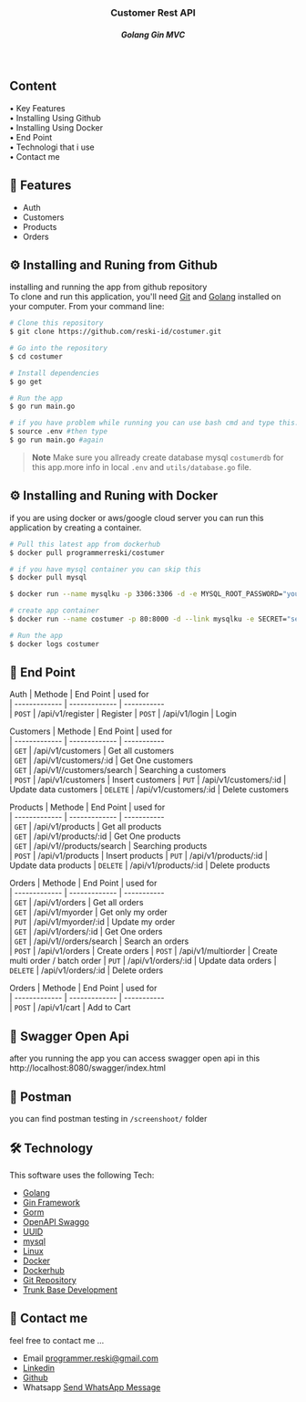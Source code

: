 

<h3 align="center">Customer Rest API <br>
<h5 align="center" >Golang Gin MVC<h5>
<br>
</h4>
<p align="left">
<h2>
  Content <br></h2>
  • Key Features <br>
  • Installing Using Github<br>
  • Installing Using Docker<br>
  • End Point<br>
  • Technologi that i use<br>
  • Contact me<br>
</p>

## 📱 Features

* Auth
* Customers
* Products
* Orders


## ⚙️ Installing and Runing from Github

installing and running the app from github repository <br>
To clone and run this application, you'll need [Git](https://git-scm.com) and [Golang](https://go.dev/dl/) installed on your computer. From your command line:

```bash
# Clone this repository
$ git clone https://github.com/reski-id/costumer.git

# Go into the repository
$ cd costumer

# Install dependencies
$ go get

# Run the app
$ go run main.go

# if you have problem while running you can use bash cmd and type this..
$ source .env #then type 
$ go run main.go #again
```

> **Note**
> Make sure you allready create database mysql `costumerdb` for this app.more info in local `.env` and `utils/database.go` file.


## ⚙️ Installing and Runing with Docker
if you are using docker or aws/google cloud server you can run this application by creating a container. <br>

```bash
# Pull this latest app from dockerhub 
$ docker pull programmerreski/costumer

# if you have mysql container you can skip this
$ docker pull mysql

$ docker run --name mysqlku -p 3306:3306 -d -e MYSQL_ROOT_PASSWORD="yourmysqlpassword" mysql 

# create app container
$ docker run --name costumer -p 80:8000 -d --link mysqlku -e SECRET="secr3t" -e SERVERPORT=8000 -e Name="costumer" -e Address=mysqlku -e Port=3306 -e Username="root" -e Password="yourmysqlpassword" programmerreski/costumer

# Run the app
$ docker logs costumer
```

## 📜 End Point  

Auth
| Methode       | End Point      | used for            
| ------------- | -------------  | -----------                  
| `POST`        | /api/v1/register            | Register
| `POST`        | /api/v1/login         | Login

Customers
| Methode       | End Point      | used for            
| ------------- | -------------  | -----------                  
| `GET`         | /api/v1/customers             | Get all customers      
| `GET`         | /api/v1/customers/:id          | Get One customers      
| `GET`         | /api/v1//customers/search       | Searching a customers      
| `POST`        | /api/v1/customers              | Insert customers 
| `PUT`         | /api/v1/customers/:id         | Update data customers
| `DELETE`      | /api/v1/customers/:id         | Delete customers  


Products
| Methode       | End Point      | used for            
| ------------- | -------------  | -----------                  
| `GET`         | /api/v1/products             | Get all products      
| `GET`         | /api/v1/products/:id          | Get One products      
| `GET`         | /api/v1//products/search          | Searching products      
| `POST`        | /api/v1/products              | Insert products 
| `PUT`         | /api/v1/products/:id         | Update data products
| `DELETE`      | /api/v1/products/:id         | Delete products  

Orders
| Methode       | End Point      | used for            
| ------------- | -------------  | -----------                  
| `GET`         | /api/v1/orders             | Get all orders      
| `GET`         | /api/v1/myorder             | Get only my order   
| `PUT`         | /api/v1/myorder/:id                 | Update my order   
| `GET`         | /api/v1/orders/:id          | Get One orders      
| `GET`         | /api/v1//orders/search          | Search an orders      
| `POST`        | /api/v1/orders              | Create orders 
| `POST`        | /api/v1/multiorder              | Create multi order / batch order
| `PUT`         | /api/v1/orders/:id         | Update data orders
| `DELETE`      | /api/v1/orders/:id         | Delete orders  

Orders
| Methode       | End Point      | used for            
| ------------- | -------------  | -----------                      
| `POST`        | /api/v1/cart            | Add to Cart

## 📜 Swagger Open Api
after you running the app you can access swagger open api in this 
 http://localhost:8080/swagger/index.html

## 📜 Postman 
you can find postman testing in  `/screenshoot/` folder

## 🛠️ Technology

This software uses the following Tech:

- [Golang](https://go.dev/dl/)
- [Gin Framework](https://gin-gonic.com/)
- [Gorm](https://gorm.io/index.html)
- [OpenAPI Swaggo](https://github.com/swaggo/gin-swagger)
- [UUID](github.com/google/uuid)
- [mysql](https://www.mysql.com/)
- [Linux](https://www.linux.com/)
- [Docker](https://www.docker.com/)
- [Dockerhub](https://hub.docker.com/u/programmerreski)
- [Git Repository](https://github.com/reski-id)
- [Trunk Base Development](https://trunkbaseddevelopment.com/)


## 📱 Contact me
feel free to contact me ... 
- Email programmer.reski@gmail.com 
- [Linkedin](https://www.linkedin.com/in/reski-id)
- [Github](https://github.com/reski-id)
- Whatsapp <a href="https://wa.me/+6281261478432?text=Hello">Send WhatsApp Message</a>
